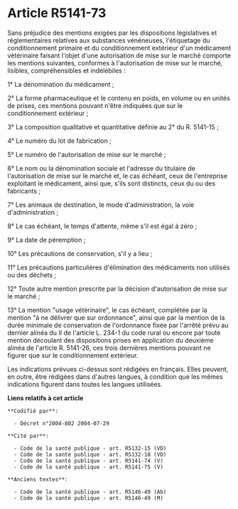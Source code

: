 # Article R5141-73

Sans préjudice des mentions exigées par les dispositions législatives et réglementaires relatives aux substances vénéneuses,
l'étiquetage du conditionnement primaire et du conditionnement extérieur d'un médicament vétérinaire faisant l'objet d'une
autorisation de mise sur le marché comporte les mentions suivantes, conformes à l'autorisation de mise sur le marché,
lisibles, compréhensibles et indélébiles :

1° La dénomination du médicament ;

2° La forme pharmaceutique et le contenu en poids, en volume ou en unités de prises, ces mentions pouvant n'être indiquées
que sur le conditionnement extérieur ;

3° La composition qualitative et quantitative définie au 2° du R. 5141-15 ;

4° Le numéro du lot de fabrication ;

5° Le numéro de l'autorisation de mise sur le marché ;

6° Le nom ou la dénomination sociale et l'adresse du titulaire de l'autorisation de mise sur le marché et, le cas échéant,
ceux de l'entreprise exploitant le médicament, ainsi que, s'ils sont distincts, ceux du ou des fabricants ;

7° Les animaux de destination, le mode d'administration, la voie d'administration ;

8° Le cas échéant, le temps d'attente, même s'il est égal à zéro ;

9° La date de péremption ;

10° Les précautions de conservation, s'il y a lieu ;

11° Les précautions particulières d'élimination des médicaments non utilisés ou des déchets ;

12° Toute autre mention prescrite par la décision d'autorisation de mise sur le marché ;

13° La mention "usage vétérinaire", le cas échéant, complétée par la mention "à ne délivrer que sur ordonnance", ainsi que
par la mention de la durée minimale de conservation de l'ordonnance fixée par l'arrêté prévu au dernier alinéa du II de
l'article L. 234-1 du code rural ou encore par toute mention découlant des dispositions prises en application du deuxième
alinéa de l'article R. 5141-26, ces trois dernières mentions pouvant ne figurer que sur le conditionnement extérieur.

Les indications prévues ci-dessus sont rédigées en français. Elles peuvent, en outre, être rédigées dans d'autres langues, à
condition que les mêmes indications figurent dans toutes les langues utilisées.

**Liens relatifs à cet article**

	**Codifié par**:

	  - Décret n°2004-802 2004-07-29

	**Cité par**:

	  - Code de la santé publique - art. R5132-15 (VD)
	  - Code de la santé publique - art. R5132-18 (VD)
	  - Code de la santé publique - art. R5141-74 (V)
	  - Code de la santé publique - art. R5141-75 (V)

	**Anciens textes**:

	  - Code de la santé publique - art. R5146-49 (Ab)
	  - Code de la santé publique - art. R5146-49 (M)
